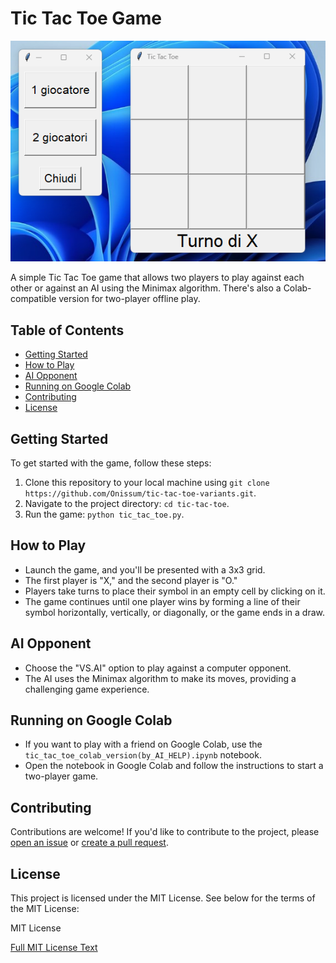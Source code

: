 # Tic Tac Toe Game

![Tic Tac Toe](https://github.com/Onissum/tic-tac-toe-variants/blob/main/Screenshot%202023-08-20%20195513.png)

A simple Tic Tac Toe game that allows two players to play against each other or against an AI using the Minimax algorithm. There's also a Colab-compatible version for two-player offline play.

## Table of Contents

- [Getting Started](#getting-started)
- [How to Play](#how-to-play)
- [AI Opponent](#ai-opponent)
- [Running on Google Colab](#running-on-google-colab)
- [Contributing](#contributing)
- [License](#license)

## Getting Started

To get started with the game, follow these steps:

1. Clone this repository to your local machine using `git clone https://github.com/Onissum/tic-tac-toe-variants.git`.
2. Navigate to the project directory: `cd tic-tac-toe`.
3. Run the game: `python tic_tac_toe.py`.

## How to Play

- Launch the game, and you'll be presented with a 3x3 grid.
- The first player is "X," and the second player is "O."
- Players take turns to place their symbol in an empty cell by clicking on it.
- The game continues until one player wins by forming a line of their symbol horizontally, vertically, or diagonally, or the game ends in a draw.

## AI Opponent

- Choose the "VS.AI" option to play against a computer opponent.
- The AI uses the Minimax algorithm to make its moves, providing a challenging game experience.

## Running on Google Colab

- If you want to play with a friend on Google Colab, use the `tic_tac_toe_colab_version(by_AI_HELP).ipynb` notebook.
- Open the notebook in Google Colab and follow the instructions to start a two-player game.

## Contributing

Contributions are welcome! If you'd like to contribute to the project, please [open an issue](https://github.com/yourusername/tic-tac-toe/issues) or [create a pull request](https://github.com/yourusername/tic-tac-toe/pulls).

## License

This project is licensed under the MIT License. See below for the terms of the MIT License:

MIT License

[Full MIT License Text](https://opensource.org/licenses/MIT)
